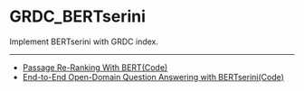 # GRDC_BERTserini
Implement BERTserini with GRDC index.

- - -

- [Passage Re-Ranking With BERT](https://arxiv.org/pdf/1901.04085.pdf)[(Code)](https://github.com/nyu-dl/dl4marco-bert)
- [End-to-End Open-Domain Question Answering with BERTserini](https://arxiv.org/pdf/1902.01718.pdf)[(Code)](https://github.com/hanglics/bertserini)

